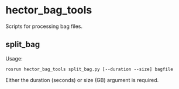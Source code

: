 # hector_bag_tools
Scripts for processing bag files.

## split_bag
Usage: 

`rosrun hector_bag_tools split_bag.py [--duration --size] bagfile`

Either the duration (seconds) or size (GB) argument is required.
